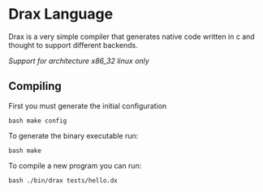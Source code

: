 # Drax Language

Drax is a very simple compiler that generates native code written in c and thought to support different backends.

*Support for architecture x86_32 linux only*

## Compiling

First you must generate the initial configuration

`bash
make config
`

To generate the binary executable run:

`bash
make
`

To compile a new program you can run:

`bash
./bin/drax tests/hello.dx
`
